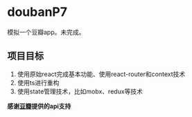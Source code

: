 # doubanP7
模拟一个豆瓣app。未完成。
## 项目目标
1. 使用原始react完成基本功能、使用react-router和context技术
2. 使用ts进行重构
3. 使用state管理技术，比如mobx、redux等技术

**感谢[豆瓣](http://api.douban.com)提供的api支持**